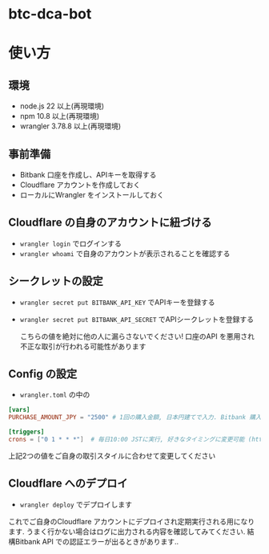 # btc-dca-bot

# 使い方

## 環境

- node.js 22 以上(再現環境)
- npm 10.8 以上(再現環境)
- wrangler 3.78.8 以上(再現環境)

## 事前準備

- Bitbank 口座を作成し、APIキーを取得する
- Cloudflare アカウントを作成しておく
- ローカルにWrangler をインストールしておく

## Cloudflare の自身のアカウントに紐づける

- `wrangler login` でログインする
- `wrangler whoami` で自身のアカウントが表示されることを確認する

## シークレットの設定

- `wrangler secret put BITBANK_API_KEY` でAPIキーを登録する
- `wrangler secret put BITBANK_API_SECRET` でAPIシークレットを登録する

  こちらの値を絶対に他の人に漏らさないでください! 口座のAPI を悪用され不正な取引が行われる可能性があります

## Config の設定

- `wrangler.toml` の中の

```toml
[vars]
PURCHASE_AMOUNT_JPY = "2500" # 1回の購入金額, 日本円建てで入力. Bitbank 購入金額は0.0001 ~ 10.0 (BTC 建て), 換算はご自身でお願いします(https://osats.money/)

[triggers]
crons = ["0 1 * * *"]  # 毎日10:00 JSTに実行, 好きなタイミングに変更可能 (https://crontab.guru/)
```

上記2つの値をご自身の取引スタイルに合わせて変更してください

## Cloudflare へのデプロイ

- `wrangler deploy` でデプロイします

これでご自身のCloudflare アカウントにデプロイされ定期実行される用になります. うまく行かない場合はログに出力される内容を確認してみてください. 結構Bitbank API での認証エラーが出るときがあります..
